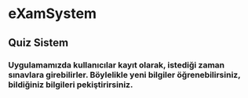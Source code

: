 # eXamSystem

## Quiz Sistem

### Uygulamamızda kullanıcılar kayıt olarak, istediği zaman sınavlara girebilirler. Böylelikle yeni bilgiler öğrenebilirsiniz, bildiğiniz bilgileri pekiştirirsiniz.
